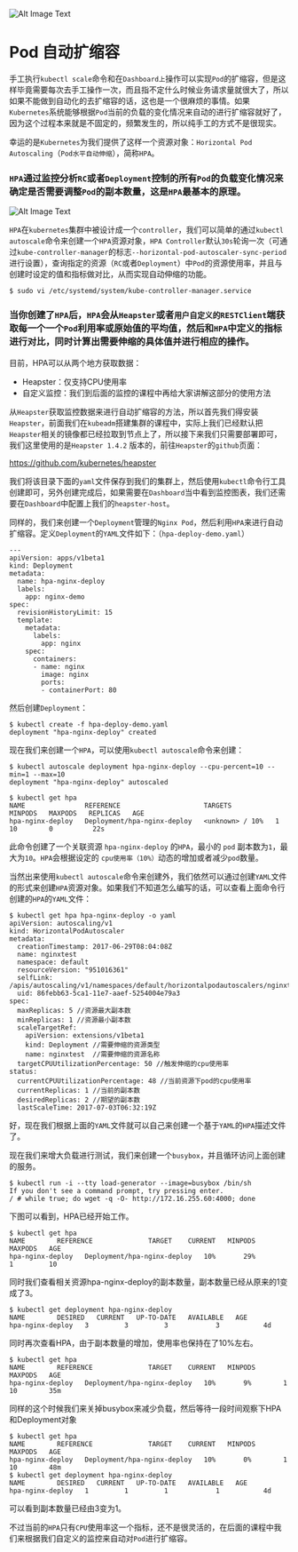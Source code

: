 ![Alt Image Text](images/adv/adv23_0.jpg "Headline image")
# Pod 自动扩缩容

手工执行`kubectl scale`命令和在`Dashboard上`操作可以实现`Pod`的扩缩容，但是这样毕竟需要每次去手工操作一次，而且指不定什么时候业务请求量就很大了，所以如果不能做到自动化的去扩缩容的话，这也是一个很麻烦的事情。如果`Kubernetes`系统能够根据`Pod`当前的负载的变化情况来自动的进行扩缩容就好了，因为这个过程本来就是不固定的，频繁发生的，所以纯手工的方式不是很现实。

幸运的是`Kubernetes`为我们提供了这样一个资源对象：`Horizontal Pod Autoscaling`（`Pod水平自动伸缩`），简称`HPA`。

### `HPA`通过监控分析`RC`或者`Deployment`控制的所有`Pod`的负载变化情况来确定是否需要调整`Pod`的副本数量，这是`HPA`最基本的原理。

![Alt Image Text](images/adv/adv23_1.jpg "Headline image")

`HPA`在`kubernetes`集群中被设计成一个`controller`，我们可以简单的通过`kubectl autoscale`命令来创建一个`HPA`资源对象，`HPA Controller`默认`30s`轮询一次（可通过`kube-controller-manager`的标志`--horizontal-pod-autoscaler-sync-period`进行设置），查询指定的资源（`RC`或者`Deployment`）中`Pod`的资源使用率，并且与创建时设定的值和指标做对比，从而实现自动伸缩的功能。

```
$ sudo vi /etc/systemd/system/kube-controller-manager.service
```


### 当你创建了`HPA`后，`HPA`会从`Heapster`或者`用户自定义的RESTClient`端获取每一个一个`Pod`利用率或原始值的平均值，然后和`HPA`中定义的指标进行对比，同时计算出需要伸缩的具体值并进行相应的操作。

目前，HPA可以从两个地方获取数据：

* Heapster：仅支持CPU使用率
* 自定义监控：我们到后面的监控的课程中再给大家讲解这部分的使用方法

从`Heapster`获取监控数据来进行自动扩缩容的方法，所以首先我们得安装`Heapster`，前面我们在`kubeadm`搭建集群的课程中，实际上我们已经默认把`Heapster`相关的镜像都已经拉取到节点上了，所以接下来我们只需要部署即可，我们这里使用的是`Heapster 1.4.2` 版本的，前往`Heapster`的`github`页面：

https://github.com/kubernetes/heapster

我们将该目录下面的`yaml`文件保存到我们的集群上，然后使用`kubectl`命令行工具创建即可，另外创建完成后，如果需要在`Dashboard`当中看到监控图表，我们还需要在`Dashboard`中配置上我们的`heapster-host`。

同样的，我们来创建一个`Deployment`管理的`Nginx Pod`，然后利用`HPA`来进行自动扩缩容。定义`Deployment`的`YAML`文件如下：（`hpa-deploy-demo.yaml`）

```
---
apiVersion: apps/v1beta1
kind: Deployment
metadata:
  name: hpa-nginx-deploy
  labels:
    app: nginx-demo
spec:
  revisionHistoryLimit: 15
  template:
    metadata:
      labels:
        app: nginx
    spec:
      containers:
      - name: nginx
        image: nginx
        ports:
        - containerPort: 80
```

然后创建`Deployment`：

```
$ kubectl create -f hpa-deploy-demo.yaml
deployment "hpa-nginx-deploy" created
```

现在我们来创建一个`HPA`，可以使用`kubectl autoscale`命令来创建：

```
$ kubectl autoscale deployment hpa-nginx-deploy --cpu-percent=10 --min=1 --max=10
deployment "hpa-nginx-deploy" autoscaled

$ kubectl get hpa
NAME               REFERENCE                     TARGETS           MINPODS   MAXPODS   REPLICAS   AGE
hpa-nginx-deploy   Deployment/hpa-nginx-deploy   <unknown> / 10%   1         10        0          22s
```


此命令创建了一个关联资源 `hpa-nginx-deploy` 的`HPA`，最小的 `pod` 副本数为`1`，最大为`10`。`HPA`会根据设定的 `cpu使用率（10%）`动态的增加或者减少`pod`数量。

当然出来使用`kubectl autoscale`命令来创建外，我们依然可以通过创建`YAML`文件的形式来创建`HPA`资源对象。如果我们不知道怎么编写的话，可以查看上面命令行创建的`HPA`的`YAML`文件：

```
$ kubectl get hpa hpa-nginx-deploy -o yaml
apiVersion: autoscaling/v1
kind: HorizontalPodAutoscaler
metadata:
  creationTimestamp: 2017-06-29T08:04:08Z
  name: nginxtest
  namespace: default
  resourceVersion: "951016361"
  selfLink: /apis/autoscaling/v1/namespaces/default/horizontalpodautoscalers/nginxtest
  uid: 86febb63-5ca1-11e7-aaef-5254004e79a3
spec:
  maxReplicas: 5 //资源最大副本数
  minReplicas: 1 //资源最小副本数
  scaleTargetRef:
    apiVersion: extensions/v1beta1
    kind: Deployment //需要伸缩的资源类型
    name: nginxtest  //需要伸缩的资源名称
  targetCPUUtilizationPercentage: 50 //触发伸缩的cpu使用率
status:
  currentCPUUtilizationPercentage: 48 //当前资源下pod的cpu使用率
  currentReplicas: 1 //当前的副本数
  desiredReplicas: 2 //期望的副本数
  lastScaleTime: 2017-07-03T06:32:19Z
```

好，现在我们根据上面的`YAML`文件就可以自己来创建一个基于`YAML`的`HPA`描述文件了。

现在我们来增大负载进行测试，我们来创建一个`busybox`，并且循环访问上面创建的服务。

```
$ kubectl run -i --tty load-generator --image=busybox /bin/sh
If you don't see a command prompt, try pressing enter.
/ # while true; do wget -q -O- http://172.16.255.60:4000; done
```

下图可以看到，HPA已经开始工作。

```
$ kubectl get hpa
NAME        REFERENCE              TARGET    CURRENT   MINPODS   MAXPODS   AGE
hpa-nginx-deploy   Deployment/hpa-nginx-deploy   10%       29%        1         10    
```


同时我们查看相关资源hpa-nginx-deploy的副本数量，副本数量已经从原来的1变成了3。

```
$ kubectl get deployment hpa-nginx-deploy
NAME        DESIRED   CURRENT   UP-TO-DATE   AVAILABLE   AGE
hpa-nginx-deploy   3         3         3            3           4d
```

同时再次查看HPA，由于副本数量的增加，使用率也保持在了10%左右。

```
$ kubectl get hpa
NAME        REFERENCE              TARGET    CURRENT   MINPODS   MAXPODS   AGE
hpa-nginx-deploy   Deployment/hpa-nginx-deploy   10%       9%        1         10        35m
```

同样的这个时候我们来关掉busybox来减少负载，然后等待一段时间观察下HPA和Deployment对象

```
$ kubectl get hpa     
NAME        REFERENCE              TARGET    CURRENT   MINPODS   MAXPODS   AGE
hpa-nginx-deploy   Deployment/hpa-nginx-deploy   10%       0%        1         10        48m
$ kubectl get deployment hpa-nginx-deploy
NAME        DESIRED   CURRENT   UP-TO-DATE   AVAILABLE   AGE
hpa-nginx-deploy   1         1         1            1           4d
```

可以看到副本数量已经由3变为1。

不过当前的`HPA`只有`CPU`使用率这一个指标，还不是很灵活的，在后面的课程中我们来根据我们自定义的监控来自动对`Pod`进行扩缩容。
